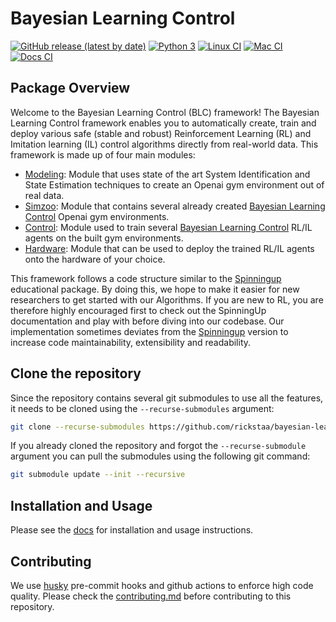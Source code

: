 # Bayesian Learning Control

[![GitHub release (latest by date)](https://img.shields.io/github/v/release/rickstaa/bayesian-learning-control)](https://github.com/rickstaa/bayesian-learning-control/releases)
[![Python 3](https://img.shields.io/badge/Python-3.8%20%7C%203.7%20%7C%203.6-green)](https://www.python.org/)
[![Linux CI](https://github.com/rickstaa/bayesian-learning-control/workflows/Linux%20CI/badge.svg)](https://github.com/rickstaa/bayesian-learning-control/actions?query=workflow%3A%22Linux+CI%22)
[![Mac CI](https://github.com/rickstaa/bayesian-learning-control/workflows/Mac%20CI/badge.svg)](https://github.com/rickstaa/bayesian-learning-control/actions?query=workflow%3A%22Mac+CI%22)
[![Docs CI](https://github.com/rickstaa/bayesian-learning-control/workflows/Docs%20CI/badge.svg)](https://github.com/rickstaa/bayesian-learning-control/actions?query=workflow%3A%22Docs+CI%22)

## Package Overview

Welcome to the Bayesian Learning Control (BLC) framework! The Bayesian Learning Control framework enables
you to automatically create, train and deploy various safe (stable and robust) Reinforcement Learning (RL) and
Imitation learning (IL) control algorithms directly from real-world data. This framework
is made up of four main modules:

*   [Modeling](./bayesian_learning_control/modeling): Module that uses state of the art System Identification and State Estimation techniques to create an Openai gym environment out of real data.
*   [Simzoo](https://github.com/rickstaa/simzoo): Module that contains several already created [Bayesian Learning Control](https://rickstaa.github.io/bayesian-learning-control/simzoo/simzoo.html) Openai gym environments.
*   [Control](./bayesian_learning_control/control): Module used to train several [Bayesian Learning Control](https://rickstaa.github.io/bayesian-learning-control/control/control.html) RL/IL agents on the built gym environments.
*   [Hardware](./bayesian_learning_control/hardware): Module that can be used to deploy the trained RL/IL agents onto the hardware of your choice.

This framework follows a code structure similar to the [Spinningup](https://spinningup.openai.com/en/latest/) educational package. By doing this, we hope to make it easier for new researchers to get started with our Algorithms. If you are new to RL, you are therefore highly encouraged first to check out the SpinningUp documentation and play with before diving into our codebase. Our implementation sometimes deviates from the [Spinningup](https://spinningup.openai.com/en/latest/) version to increase code maintainability, extensibility and readability.

## Clone the repository

Since the repository contains several git submodules to use all the features, it needs
to be cloned using the `--recurse-submodules` argument:

```bash
git clone --recurse-submodules https://github.com/rickstaa/bayesian-learning-control.git
```

If you already cloned the repository and forgot the `--recurse-submodule` argument you
can pull the submodules using the following git command:

```bash
git submodule update --init --recursive
```

## Installation and Usage

Please see the [docs](https://rickstaa.github.io/bayesian-learning-control/) for installation and usage instructions.

## Contributing

We use [husky](https://github.com/typicode/husky) pre-commit hooks and github actions to enforce high code quality. Please check the [contributing.md](contributing.md) before contributing to this repository.
